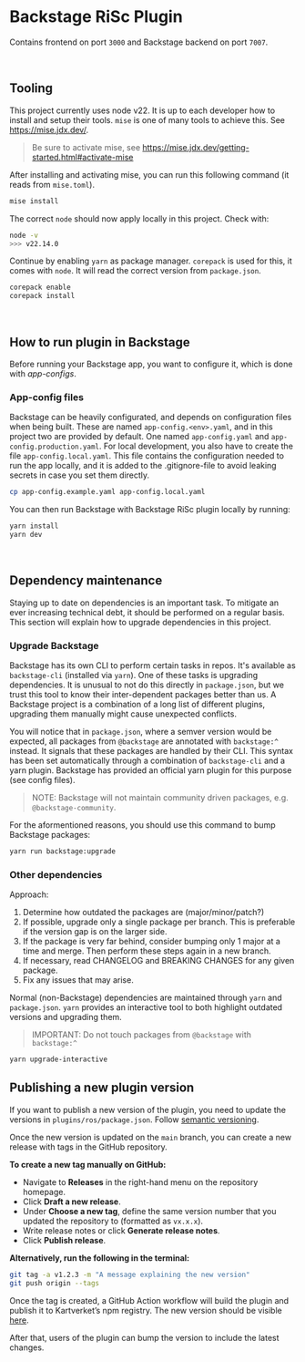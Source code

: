 # Backstage RiSc Plugin

Contains frontend on port `3000` and Backstage backend on port `7007`.

<br>

## Tooling

This project currently uses node v22. It is up to each developer how to install and setup their tools.
`mise` is one of many tools to achieve this. See https://mise.jdx.dev/.

> Be sure to activate mise, see https://mise.jdx.dev/getting-started.html#activate-mise

After installing and activating mise, you can run this following command (it reads from `mise.toml`).

```sh
mise install
```

The correct `node` should now apply locally in this project. Check with:

```sh
node -v
>>> v22.14.0
```

Continue by enabling `yarn` as package manager. `corepack` is used for this, it comes with `node`.
It will read the correct version from `package.json`.

```sh
corepack enable
corepack install
```

<br>

## How to run plugin in Backstage

Before running your Backstage app, you want to configure it, which is done with _app-configs_.

### App-config files

Backstage can be heavily configurated, and depends on configuration files when being built.
These are named `app-config.<env>.yaml`, and in this project two are provided by default. One named `app-config.yaml` and `app-config.production.yaml`.
For local development, you also have to create the file `app-config.local.yaml`. This file contains the configuration needed to run the app locally, and it is added to the .gitignore-file to avoid leaking secrets in case you set them directly.

```sh
cp app-config.example.yaml app-config.local.yaml
```

You can then run Backstage with Backstage RiSc plugin locally by running:

```sh
yarn install
yarn dev
```

<br>

## Dependency maintenance

Staying up to date on dependencies is an important task. To mitigate an ever increasing technical debt, it should be performed on a regular basis. This section will explain how to upgrade dependencies in this project.

### Upgrade Backstage

Backstage has its own CLI to perform certain tasks in repos. It's available as `backstage-cli` (installed via `yarn`).
One of these tasks is upgrading dependencies. It is unusual to not do this directly in `package.json`, but we trust this tool to know their inter-dependent packages better than us. A Backstage project is a combination of a long list of different plugins, upgrading them manually might cause unexpected conflicts.

You will notice that in `package.json`, where a semver version would be expected, all packages from `@backstage` are annotated with `backstage:^` instead. It signals that these packages are handled by their CLI. This syntax has been set automatically through a combination of `backstage-cli` and a yarn plugin. Backstage has provided an official yarn plugin for this purpose (see config files).

> NOTE: Backstage will not maintain community driven packages, e.g. `@backstage-community`.

For the aformentioned reasons, you should use this command to bump Backstage packages:

```sh
yarn run backstage:upgrade
```

### Other dependencies

Approach:

1. Determine how outdated the packages are (major/minor/patch?)
2. If possible, upgrade only a single package per branch. This is preferable if the version gap is on the larger side.
3. If the package is very far behind, consider bumping only 1 major at a time and merge. Then perform these steps again in a new branch.
4. If necessary, read CHANGELOG and BREAKING CHANGES for any given package.
5. Fix any issues that may arise.

Normal (non-Backstage) dependencies are maintained through `yarn` and `package.json`.
`yarn` provides an interactive tool to both highlight outdated versions and upgrading them.

> IMPORTANT: Do not touch packages from `@backstage` with `backstage:^`

```sh
yarn upgrade-interactive
```

## Publishing a new plugin version

If you want to publish a new version of the plugin, you need to update the versions in `plugins/ros/package.json`. Follow [semantic versioning](https://semver.org/).

Once the new version is updated on the `main` branch, you can create a new release with tags in the GitHub repository.

**To create a new tag manually on GitHub:**

- Navigate to **Releases** in the right-hand menu on the repository homepage.
- Click **Draft a new release**.
- Under **Choose a new tag**, define the same version number that you updated the repository to (formatted as `vx.x.x`).
- Write release notes or click **Generate release notes**.
- Click **Publish release**.

**Alternatively, run the following in the terminal:**

```bash
git tag -a v1.2.3 -m "A message explaining the new version"
git push origin --tags
```

Once the tag is created, a GitHub Action workflow will build the plugin and publish it to Kartverket’s npm registry. The new version should be visible [here](https://www.npmjs.com/package/@kartverket/backstage-plugin-risk-scorecard).

After that, users of the plugin can bump the version to include the latest changes.

